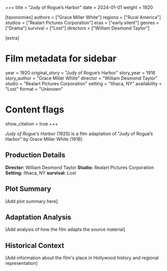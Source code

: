 +++
title = "Judy of Rogue’s Harbor"
date = 2024-01-01
weight = 1920

[taxonomies]
authors = ["Grace Miller White"]
regions = ["Rural America"]
studios = ["Realart Pictures Corporation"]
eras = ["early silent"]
genres = ["Drama"]
survival = ["Lost"]
directors = ["William Desmond Taylor"]

[extra]
# Film metadata for sidebar
year = 1920
original_story = "Judy of Rogue’s Harbor"
story_year = 1918
story_author = "Grace Miller White"
director = "William Desmond Taylor"
studio = "Realart Pictures Corporation"
setting = "Ithaca, NY"
availability = "Lost"
format = "Unknown"

# Content flags
show_citation = true
+++

*Judy of Rogue’s Harbor* (1920) is a film adaptation of "Judy of Rogue’s Harbor" by Grace Miller White (1918).

## Production Details

**Director:** William Desmond Taylor
**Studio:** Realart Pictures Corporation
**Setting:** Ithaca, NY
**survival:** Lost

## Plot Summary

[Add plot summary here]

## Adaptation Analysis

[Add analysis of how the film adapts the source material]

## Historical Context

[Add information about the film's place in Hollywood history and regional representation]